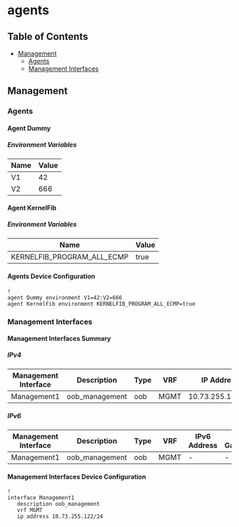# agents

## Table of Contents

- [Management](#management)
  - [Agents](#agents-1)
  - [Management Interfaces](#management-interfaces)

## Management

### Agents

#### Agent Dummy

##### Environment Variables

| Name | Value |
| ---- | ----- |
| V1 | 42 |
| V2 | 666 |

#### Agent KernelFib

##### Environment Variables

| Name | Value |
| ---- | ----- |
| KERNELFIB_PROGRAM_ALL_ECMP | true |

#### Agents Device Configuration

```eos
!
agent Dummy environment V1=42:V2=666
agent KernelFib environment KERNELFIB_PROGRAM_ALL_ECMP=true
```

### Management Interfaces

#### Management Interfaces Summary

##### IPv4

| Management Interface | Description | Type | VRF | IP Address | Gateway |
| -------------------- | ----------- | ---- | --- | ---------- | ------- |
| Management1 | oob_management | oob | MGMT | 10.73.255.122/24 | 10.73.255.2 |

##### IPv6

| Management Interface | Description | Type | VRF | IPv6 Address | IPv6 Gateway |
| -------------------- | ----------- | ---- | --- | ------------ | ------------ |
| Management1 | oob_management | oob | MGMT | - | - |

#### Management Interfaces Device Configuration

```eos
!
interface Management1
   description oob_management
   vrf MGMT
   ip address 10.73.255.122/24
```
